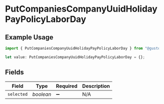 # PutCompaniesCompanyUuidHolidayPayPolicyLaborDay

## Example Usage

```typescript
import { PutCompaniesCompanyUuidHolidayPayPolicyLaborDay } from "@gusto/embedded-api/models/operations";

let value: PutCompaniesCompanyUuidHolidayPayPolicyLaborDay = {};
```

## Fields

| Field              | Type               | Required           | Description        |
| ------------------ | ------------------ | ------------------ | ------------------ |
| `selected`         | *boolean*          | :heavy_minus_sign: | N/A                |